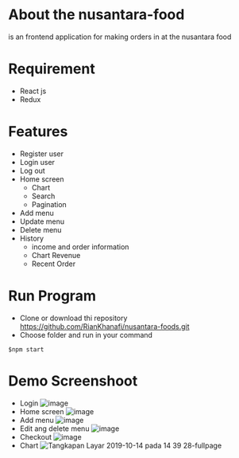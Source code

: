 # About the nusantara-food
is an frontend application for making orders in at the nusantara food

# Requirement
- React js
- Redux

# Features
- Register user
- Login user
- Log out
- Home screen
  - Chart
  - Search
  - Pagination
- Add menu
- Update menu
- Delete menu
- History
  - income and order information
  - Chart Revenue
  - Recent Order

# Run Program 
  - Clone or download thi repository https://github.com/RianKhanafi/nusantara-foods.git
  - Choose folder and run in your command
  ```
  $npm start
  ```
# Demo Screenshoot
- Login
![image](https://user-images.githubusercontent.com/51011550/66734754-82477a80-ee8e-11e9-8e70-ccd506a66675.png)
- Home screen
![image](https://user-images.githubusercontent.com/51011550/66734949-347f4200-ee8f-11e9-8b44-fecc447f4e24.png)
- Add menu
![image](https://user-images.githubusercontent.com/51011550/66735163-cedf8580-ee8f-11e9-8ddb-9ec7046ff452.png)
- Edit ang delete menu
![image](https://user-images.githubusercontent.com/51011550/66735864-c1c39600-ee91-11e9-9c97-6777273b5655.png)
- Checkout
![image](https://user-images.githubusercontent.com/51011550/66734976-4a8d0280-ee8f-11e9-9f5e-3dfe6ec569b2.png)
- Chart
![Tangkapan Layar 2019-10-14 pada 14 39 28-fullpage](https://user-images.githubusercontent.com/51011550/66735471-a1dfa280-ee90-11e9-9f9b-ece37e9636cb.png)

